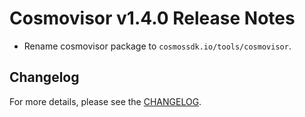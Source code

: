 # Cosmovisor v1.4.0 Release Notes

* Rename cosmovisor package to `cosmossdk.io/tools/cosmovisor`.

## Changelog

For more details, please see the [CHANGELOG](https://github.com/shapeshift/cosmos-sdk/blob/tools/cosmovisor/v1.4.0/tools/cosmovisor/CHANGELOG.md).
